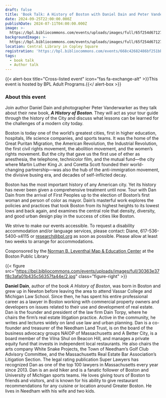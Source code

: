 ```yaml
---
draft: false
title: 'Book Talk: A History of Boston with Daniel Dain and Peter Vanderwarker'
date: 2024-09-25T22:00:00.000Z
publishDate: 2024-07-11T04:00:00.000Z
image: >-
  https://bpl.bibliocommons.com/events/uploads/images/full/65f254d6712739e0e1689f4b68594b88/cover.jpg
backgroundImage: >-
  https://bpl.bibliocommons.com/events/uploads/images/full/65f254d6712739e0e1689f4b68594b88/cover.jpg
location: Central Library in Copley Square
registration: 'https://bpl.bibliocommons.com/events/668c42682486bf251bb6be54'
tags:
  - book talk
  - Author talk
---
```


{{\< alert-box title="Cross-listed event" icon="fas fa-exchange-alt" >}}This event is hosted by BPL Adult Programs.{{\</ alert-box >}}

### About this event

Join author Daniel Dain and photographer Peter Vanderwarker as they talk about their new book, ***A History of Boston***. They will act as your tour guide through the history of the City and discuss what lessons can be learned for the challenges of a modern city today.

Boston is today one of the world’s greatest cities, first in higher education, hospitals, life science companies, and sports teams. It was the home of the Great Puritan Migration, the American Revolution, the Industrial Revolution, the first civil rights movement, the abolition movement, and the women’s rights movement. But the city that gave us the first use of ether as anesthesia, the telephone, technicolor film, and the mutual fund―the city where Martin Luther King Jr. and Coretta Scott founded their world-changing partnership―was also the hub of the anti-immigration movement, the divisive busing era, and decades of self-inflicted decay.

Boston has the most important history of any American city. Yet its history has never been given a comprehensive treatment until now. Tour with Dan Dain from the arrival of First Peoples up to the election of Boston’s first woman and person of color as mayor. Dain’s masterful work explores the policies and practices that took Boston from its highest heights to its lowest lows and back again, and examines the central role that density, diversity, and good urban design play in the success of cities like Boston.

We strive to make our events accessible. To request a disability accommodation and/or language services, please contact: Diane, 617-536-5400-x4115 or [research@bpl.org](mailto:research@bpl.org) as soon as possible. Please allow at least two weeks to arrange for accommodations.

Cosponsored by the [Norman B. Leventhal Map & Education Center](https://www.leventhalmap.org/) at the Boston Public Library

{{< figure src="https://bpl.bibliocommons.com/events/uploads/images/full/30363e37f8c3afa01b435c56357fa44e/2.jpg" class="figure-right" >}}

**Daniel Dain**, author of the book *A History of Boston*, was born in Boston and grew up in Newton before leaving the area to attend Vassar College and Michigan Law School. Since then, he has spent his entire professional career as a lawyer in Boston working with commercial property owners and developers on issues related to their use and development of real estate. Dan is the founder and president of the law firm Dain Torpy, where he chairs the firm’s real estate litigation practice. Active in the community, he writes and lectures widely on land use law and urban planning. Dan is a co-founder and treasurer of the Needham Land Trust, is on the board of the business advocacy groups NAIOP of Massachusetts and A Better City, is a board member of the Vilna Shul on Beacon Hill, and manages a private equity fund that invests in independent local restaurants. He also chairs the arts company White Snake Projects, the Town of Needham’s Golf Club Advisory Committee, and the Massachusetts Real Estate Bar Association’s Litigation Section. The legal rating publication Super Lawyers has recognized Dan as one of the top 100 lawyers in Massachusetts every year since 2013. Dan is an avid hiker and is a fanatic follower of Boston and University of Michigan sports teams. He loves giving tours of Boston to friends and visitors, and is known for his ability to give restaurant recommendations for any cuisine or location around Greater Boston. He lives in Needham with his wife and two kids.
